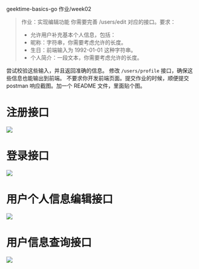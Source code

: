 geektime-basics-go 作业/week02

> 作业：实现编辑功能 
> 你需要完善 /users/edit 对应的接口。要求： 
> + 允许用户补充基本个人信息，包括： 
> + 昵称：字符串，你需要考虑允许的长度。 
> + 生日：前端输入为 1992-01-01 这种字符串。 
> + 个人简介：一段文本，你需要考虑允许的长度。

尝试校验这些输入，并且返回准确的信息。
修改 `/users/profile` 接口，确保这些信息也能输出到前端。
不要求你开发前端页面。提交作业的时候，顺便提交 postman 响应截图。加一个 README 文件，里面贴个图。
# 注册接口

![](https://billy.taoxiaoxin.club/md/2024/01/65a930d5887f13b452e5a4ae.png)

# 登录接口

![](https://billy.taoxiaoxin.club/md/2024/01/65a930fd2fcaf3b6b0fe9f16.png)

# 用户个人信息编辑接口

![](https://billy.taoxiaoxin.club/md/2024/01/65a9313185c7f216f757f302.png)

# 用户信息查询接口

![](https://billy.taoxiaoxin.club/md/2024/01/65a93c8b48a406835d4ea255.png)
